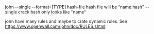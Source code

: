 john --single --format=[TYPE] hash-file
hash file will be "name:hash" --single crack hash only looks like "name"

john have many rules and maybe to crate dynamic rules. See https://www.openwall.com/john/doc/RULES.shtml